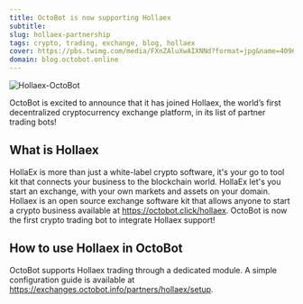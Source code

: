 ```yaml
---
title: OctoBot is now supporting Hollaex
subtitle: 
slug: hollaex-partnership
tags: crypto, trading, exchange, blog, hollaex
cover: https://pbs.twimg.com/media/FXnZAluXwAIXNNd?format=jpg&name=4096x4096
domain: blog.octobot.online
--- 
```


![Hollaex-OctoBot](https://pbs.twimg.com/media/FXnZAluXwAIXNNd?format=jpg&name=4096x4096)

OctoBot is excited to announce that it has joined Hollaex, the world’s first decentralized cryptocurrency exchange platform, in its list of partner trading bots!

## What is Hollaex

HollaEx is more than just a white-label crypto software, it's your go to tool kit that connects your business to the blockchain world. HollaEx let's you start an exchange, with your own markets and assets on your domain. Hollaex is an open source exchange software kit that allows anyone to start a crypto business available at https://octobot.click/hollaex. OctoBot is now the first crypto trading bot to integrate Hollaex support!

## How to use Hollaex in OctoBot

OctoBot supports Hollaex trading through a dedicated module. A simple configuration guide is available at https://exchanges.octobot.info/partners/hollaex/setup.

